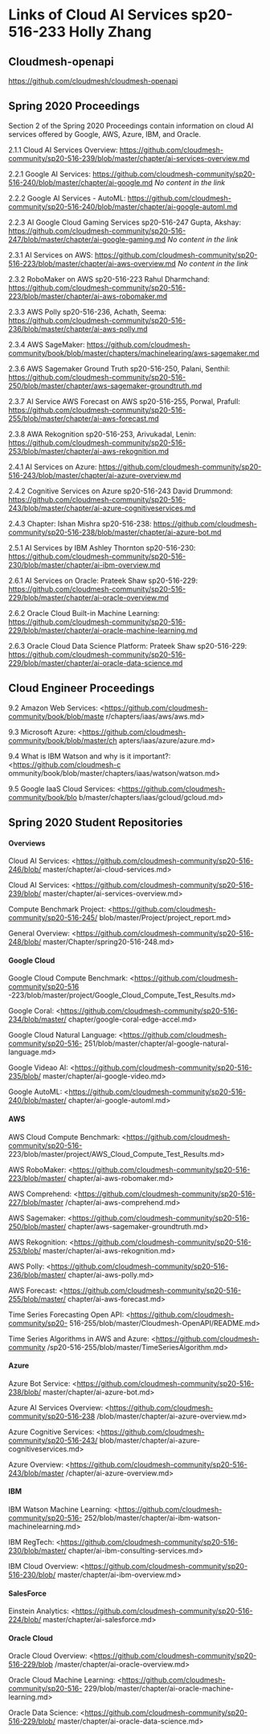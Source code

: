 # Links of Cloud AI Services sp20-516-233 Holly Zhang

## Cloudmesh-openapi

<https://github.com/cloudmesh/cloudmesh-openapi>

## Spring 2020 Proceedings

Section 2 of the Spring 2020 Proceedings contain information on cloud AI 
services offered by Google, AWS, Azure, IBM, and Oracle.

2.1.1 Cloud AI Services Overview: <https://github.com/cloudmesh-community/sp20-516-239/blob/master/chapter/ai-services-overview.md>

2.2.1 Google AI Services: <https://github.com/cloudmesh-community/sp20-516-240/blob/master/chapter/ai-google.md>
*No content in the link*

2.2.2 Google AI Services - AutoML: <https://github.com/cloudmesh-community/sp20-516-240/blob/master/chapter/ai-google-automl.md>

2.2.3 AI Google Cloud Gaming Services sp20-516-247 Gupta, Akshay: <https://github.com/cloudmesh-community/sp20-516-247/blob/master/chapter/ai-google-gaming.md> 
*No content in the link*

2.3.1 AI Services on AWS: <https://github.com/cloudmesh-community/sp20-516-223/blob/master/chapter/ai-aws-overview.md> 
*No content in the link*

2.3.2 RoboMaker on AWS sp20-516-223 Rahul Dharmchand: <https://github.com/cloudmesh-community/sp20-516-223/blob/master/chapter/ai-aws-robomaker.md>

2.3.3 AWS Polly sp20-516-236, Achath, Seema: <https://github.com/cloudmesh-community/sp20-516-236/blob/master/chapter/ai-aws-polly.md>

2.3.4 AWS SageMaker: <https://github.com/cloudmesh-community/book/blob/master/chapters/machinelearing/aws-sagemaker.md>

2.3.6 AWS Sagemaker Ground Truth sp20-516-250, Palani, Senthil: <https://github.com/cloudmesh-community/sp20-516-250/blob/master/chapter/aws-sagemaker-groundtruth.md>

2.3.7 AI Service AWS Forecast on AWS sp20-516-255, Porwal, Prafull: <https://github.com/cloudmesh-community/sp20-516-255/blob/master/chapter/ai-aws-forecast.md>

2.3.8 AWA Rekognition sp20-516-253, Arivukadal, Lenin: <https://github.com/cloudmesh-community/sp20-516-253/blob/master/chapter/ai-aws-rekognition.md>

2.4.1 AI Services on Azure: <https://github.com/cloudmesh-community/sp20-516-243/blob/master/chapter/ai-azure-overview.md>

2.4.2 Cognitive Services on Azure sp20-516-243 David Drummond: <https://github.com/cloudmesh-community/sp20-516-243/blob/master/chapter/ai-azure-cognitiveservices.md>

2.4.3 Chapter: Ishan Mishra sp20-516-238: <https://github.com/cloudmesh-community/sp20-516-238/blob/master/chapter/ai-azure-bot.md>

2.5.1 AI Services by IBM Ashley Thornton sp20-516-230: <https://github.com/cloudmesh-community/sp20-516-230/blob/master/chapter/ai-ibm-overview.md>

2.6.1 AI Services on Oracle: Prateek Shaw sp20-516-229: <https://github.com/cloudmesh-community/sp20-516-229/blob/master/chapter/ai-oracle-overview.md>

2.6.2 Oracle Cloud Built-in Machine Learning: <https://github.com/cloudmesh-community/sp20-516-229/blob/master/chapter/ai-oracle-machine-learning.md>

2.6.3 Oracle Cloud Data Science Platform: Prateek Shaw sp20-516-229: <https://github.com/cloudmesh-community/sp20-516-229/blob/master/chapter/ai-oracle-data-science.md> 

## Cloud Engineer Proceedings

9.2 Amazon Web Services: <https://github.com/cloudmesh-community/book/blob/maste
r/chapters/iaas/aws/aws.md>

9.3 Microsoft Azure: <https://github.com/cloudmesh-community/book/blob/master/ch
apters/iaas/azure/azure.md>

9.4 What is IBM Watson and why is it important?: <https://github.com/cloudmesh-c
ommunity/book/blob/master/chapters/iaas/watson/watson.md>

9.5 Google IaaS Cloud Services: <https://github.com/cloudmesh-community/book/blo
b/master/chapters/iaas/gcloud/gcloud.md>



## Spring 2020 Student Repositories

#### Overviews

Cloud AI Services: <https://github.com/cloudmesh-community/sp20-516-246/blob/
master/chapter/ai-cloud-services.md>

Cloud AI Services: <https://github.com/cloudmesh-community/sp20-516-239/blob/
master/chapter/ai-services-overview.md>

Compute Benchmark Project: <https://github.com/cloudmesh-community/sp20-516-245/
blob/master/Project/project_report.md>

General Overview: <https://github.com/cloudmesh-community/sp20-516-248/blob/
master/Chapter/spring20-516-248.md>

#### Google Cloud

Google Cloud Compute Benchmark: <https://github.com/cloudmesh-community/sp20-516
-223/blob/master/project/Google_Cloud_Compute_Test_Results.md>

Google Coral: <https://github.com/cloudmesh-community/sp20-516-234/blob/master/
chapter/google-coral-edge-accel.md>

Google Cloud Natural Language: <https://github.com/cloudmesh-community/sp20-516-
251/blob/master/chapter/al-google-natural-language.md>

Google Videao AI: <https://github.com/cloudmesh-community/sp20-516-235/blob/
master/chapter/ai-google-video.md>

Google AutoML: <https://github.com/cloudmesh-community/sp20-516-240/blob/master/
chapter/ai-google-automl.md>

#### AWS

AWS Cloud Compute Benchmark: <https://github.com/cloudmesh-community/sp20-516-
223/blob/master/project/AWS_Cloud_Compute_Test_Results.md>

AWS RoboMaker: <https://github.com/cloudmesh-community/sp20-516-223/blob/master/
chapter/ai-aws-robomaker.md>

AWS Comprehend: <https://github.com/cloudmesh-community/sp20-516-227/blob/master
/chapter/ai-aws-comprehend.md>

AWS Sagemaker: <https://github.com/cloudmesh-community/sp20-516-250/blob/master/
chapter/aws-sagemaker-groundtruth.md>

AWS Rekognition: <https://github.com/cloudmesh-community/sp20-516-253/blob/
master/chapter/ai-aws-rekognition.md>

AWS Polly: <https://github.com/cloudmesh-community/sp20-516-236/blob/master/
chapter/ai-aws-polly.md>

AWS Forecast: <https://github.com/cloudmesh-community/sp20-516-255/blob/master/
chapter/ai-aws-forecast.md>

Time Series Forecasting Open API: <https://github.com/cloudmesh-community/sp20-
516-255/blob/master/Cloudmesh-OpenAPI/README.md>

Time Series Algorithms in AWS and Azure: <https://github.com/cloudmesh-community
/sp20-516-255/blob/master/TimeSeriesAlgorithm.md>

#### Azure

Azure Bot Service: <https://github.com/cloudmesh-community/sp20-516-238/blob/
master/chapter/ai-azure-bot.md>

Azure AI Services Overview: <https://github.com/cloudmesh-community/sp20-516-238
/blob/master/chapter/ai-azure-overview.md>

Azure Cognitive Services: <https://github.com/cloudmesh-community/sp20-516-243/
blob/master/chapter/ai-azure-cognitiveservices.md>

Azure Overview: <https://github.com/cloudmesh-community/sp20-516-243/blob/master
/chapter/ai-azure-overview.md>

#### IBM 

IBM Watson Machine Learning: <https://github.com/cloudmesh-community/sp20-516-
252/blob/master/chapter/ai-ibm-watson-machinelearning.md>

IBM RegTech: <https://github.com/cloudmesh-community/sp20-516-230/blob/master/
chapter/ai-ibm-consulting-services.md>

IBM Cloud Overview: <https://github.com/cloudmesh-community/sp20-516-230/blob/
master/chapter/ai-ibm-overview.md>

#### SalesForce

Einstein Analytics: <https://github.com/cloudmesh-community/sp20-516-224/blob/
master/chapter/ai-salesforce.md>

#### Oracle Cloud

Oracle Cloud Overview: <https://github.com/cloudmesh-community/sp20-516-229/blob
/master/chapter/ai-oracle-overview.md>

Oracle Cloud Machine Learning: <https://github.com/cloudmesh-community/sp20-516-
229/blob/master/chapter/ai-oracle-machine-learning.md>

Oracle Data Science: <https://github.com/cloudmesh-community/sp20-516-229/blob/
master/chapter/ai-oracle-data-science.md>